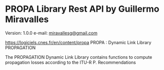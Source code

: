 # PROPA Library Rest API by Guillermo Miravalles
Version: 1.0.0
e-mail: miravallesg@gmail.com

https://logiciels.cnes.fr/en/content/propa
PROPA : Dynamic Link Library PROPAGATION

 

The PROPAGATION Dynamic Link Library contains functions to compute propagation losses according to the ITU-R P. Recommendations


